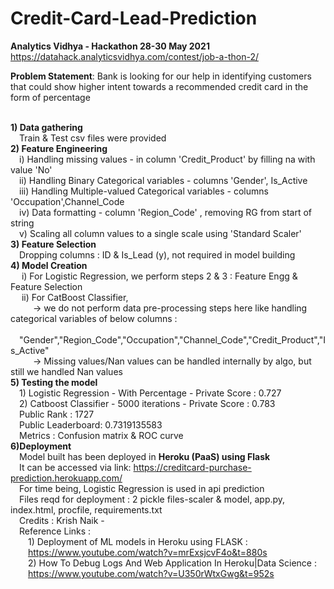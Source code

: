 # Credit-Card-Lead-Prediction
<b>Analytics Vidhya - Hackathon 28-30 May 2021</b>
</br>https://datahack.analyticsvidhya.com/contest/job-a-thon-2/

<b>Problem Statement</b>: Bank is looking for our help in identifying customers that could show higher intent towards a recommended credit card in the form of percentage 

<br/><b>1) Data gathering</b>
<br/>&emsp;Train & Test csv files were provided
<br/><b>2) Feature Engineering</b>
<br/> &emsp;i) Handling missing values - in column 'Credit_Product' by filling na with value 'No' 
<br/> &emsp;ii) Handling Binary Categorical variables - columns 'Gender', Is_Active 
<br/> &emsp;iii) Handling Multiple-valued Categorical variables - columns 'Occupation',Channel_Code 
<br/> &emsp;iv) Data formatting - column 'Region_Code' , removing RG from start of string
<br/> &emsp;v) Scaling all column values to a single scale using 'Standard Scaler' 
<br/> <b>3) Feature Selection</b>
<br/> &emsp;Dropping columns : ID & Is_Lead (y), not required in model building
<br/><b>4) Model Creation</b>
<br/> &emsp; i) For Logistic Regression, we perform steps 2 & 3 : Feature Engg & Feature Selection
<br/> &emsp; ii) For CatBoost Classifier, 
<br/> &emsp; &emsp; -> we do not perform data pre-processing steps here like handling categorical variables of below columns : 
<br/> &emsp; &emsp; &emsp;"Gender","Region_Code","Occupation","Channel_Code","Credit_Product","Is_Active"
<br/> &emsp; &emsp; -> Missing values/Nan values can be handled internally by algo, but still we handled Nan values 
<br/><b>5) Testing the model</b>
<br/> &emsp;1) Logistic Regression - With Percentage - Private Score : 0.727
<br/> &emsp;2) Catboost Classifier - 5000 iterations - Private Score : 0.783
<br/> &emsp;Public Rank : 1727 
<br/> &emsp;Public Leaderboard: 0.7319135583
<br/> &emsp;Metrics : Confusion matrix & ROC curve
<br/> <b>6)Deployment</b>
<br/> &emsp;Model built has been deployed in <b>Heroku (PaaS) using Flask</b>
<br/> &emsp;It can be accessed via link: https://creditcard-purchase-prediction.herokuapp.com/
<br/> &emsp;For time being, Logistic Regression is used in api prediction
<br/> &emsp;Files reqd for deployment : 2 pickle files-scaler & model, app.py, index.html, procfile, requirements.txt
<br/> &emsp;Credits : Krish Naik - 
<br/> &emsp;Reference Links :
<br/> &emsp;&emsp;1) Deployment of ML models in Heroku using FLASK : 
<br/> &emsp;&emsp;https://www.youtube.com/watch?v=mrExsjcvF4o&t=880s
<br/> &emsp;&emsp;2) How To Debug Logs And Web Application In Heroku|Data Science :
<br/> &emsp;&emsp;https://www.youtube.com/watch?v=U350rWtxGwg&t=952s

